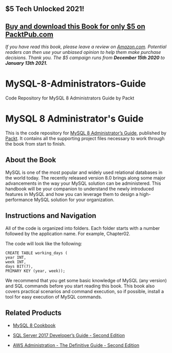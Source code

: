 ## $5 Tech Unlocked 2021!
[Buy and download this Book for only $5 on PacktPub.com](https://www.packtpub.com/product/mysql-8-administrator-s-guide/9781788395199)
-----
*If you have read this book, please leave a review on [Amazon.com](https://www.amazon.com/gp/product/1788395190).     Potential readers can then use your unbiased opinion to help them make purchase decisions. Thank you. The $5 campaign         runs from __December 15th 2020__ to __January 13th 2021.__*

# MySQL-8-Administrators-Guide
Code Repository for MySQL 8 Administrators Guide by Packt
# MySQL 8 Administrator's Guide
This is the code repository for [MySQL 8 Administrator’s Guide](https://www.packtpub.com/big-data-and-business-intelligence/mysql-8-administrator’s-guide?utm_source=github&utm_medium=repository&utm_campaign=9781788395199), published by [Packt](https://www.packtpub.com/?utm_source=github). It contains all the supporting project files necessary to work through the book from start to finish.
## About the Book
MySQL is one of the most popular and widely used relational databases in the world today. The recently released version 8.0 brings along some major advancements in the way your MySQL solution can be administered. This handbook will be your companion to understand the newly introduced features in MySQL and how you can leverage them to design a high-performance MySQL solution for your organization.


## Instructions and Navigation
All of the code is organized into folders. Each folder starts with a number followed by the application name. For example, Chapter02.



The code will look like the following:
```
CREATE TABLE working_days (
year INT,
week INT,
days BIT(7),
PRIMARY KEY (year, week));
```

We recommend that you get some basic knowledge of MySQL (any version) and SQL commands before you start reading this book.
This book also covers practical scenarios and command execution, so if possible, install a tool for easy execution of MySQL commands.

## Related Products
* [MySQL 8 Cookbook](https://www.packtpub.com/big-data-and-business-intelligence/mysql-8-cookbook?utm_source=github&utm_medium=repository&utm_campaign=9781788395809)

* [SQL Server 2017 Developer’s Guide - Second Edition](https://www.packtpub.com/big-data-and-business-intelligence/sql-server-2017-developers-guide-second-edition?utm_source=github&utm_medium=repository&utm_campaign=9781788476195)

* [AWS Administration - The Definitive Guide - Second Edition](https://www.packtpub.com/virtualization-and-cloud/aws-administration-definitive-guide-second-edition?utm_source=github&utm_medium=repository&utm_campaign=9781788478793)

